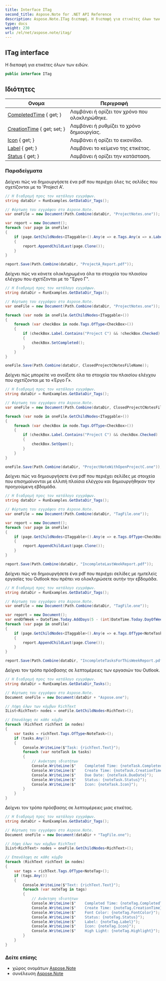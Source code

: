 ```yaml
---
title: Interface ITag
second_title: Aspose.Note for .NET API Reference
description: Aspose.Note.ITag διεπαφή. Η διεπαφή για ετικέτες όλων των ειδών.
type: docs
weight: 230
url: /el/net/aspose.note/itag/
---
```

## ITag interface

Η διεπαφή για ετικέτες όλων των ειδών.

```csharp
public interface ITag
```

## Ιδιότητες

| Ονομα | Περιγραφή |
| --- | --- |
| [CompletedTime](../../aspose.note/itag/completedtime/) { get; } | Λαμβάνει ή ορίζει τον χρόνο που ολοκληρώθηκε. |
| [CreationTime](../../aspose.note/itag/creationtime/) { get; set; } | Λαμβάνει ή ρυθμίζει το χρόνο δημιουργίας. |
| [Icon](../../aspose.note/itag/icon/) { get; } | Λαμβάνει ή ορίζει το εικονίδιο. |
| [Label](../../aspose.note/itag/label/) { get; } | Λαμβάνει το κείμενο της ετικέτας. |
| [Status](../../aspose.note/itag/status/) { get; } | Λαμβάνει ή ορίζει την κατάσταση. |

### Παραδείγματα

Δείχνει πώς να δημιουργήσετε ένα pdf που περιέχει όλες τις σελίδες που σχετίζονται με το 'Project A'.

```csharp
// Η διαδρομή προς τον κατάλογο εγγράφων.
string dataDir = RunExamples.GetDataDir_Tags();

// Φόρτωση του εγγράφου στο Aspose.Note.
var oneFile = new Document(Path.Combine(dataDir, "ProjectNotes.one"));

var report = new Document();
foreach (var page in oneFile)
{
    if (page.GetChildNodes<ITaggable>().Any(e => e.Tags.Any(x => x.Label.Contains("Project A"))))
    {
        report.AppendChildLast(page.Clone());
    }
}

report.Save(Path.Combine(dataDir, "ProjectA_Report.pdf"));
```

Δείχνει πώς να κάνετε ολοκληρωμένα όλα τα στοιχεία του πλαισίου ελέγχου που σχετίζονται με το "Έργο Γ".

```csharp
// Η διαδρομή προς τον κατάλογο εγγράφων.
string dataDir = RunExamples.GetDataDir_Tags();

// Φόρτωση του εγγράφου στο Aspose.Note.
var oneFile = new Document(Path.Combine(dataDir, "ProjectNotes.one"));

foreach (var node in oneFile.GetChildNodes<ITaggable>())
{
    foreach (var checkBox in node.Tags.OfType<CheckBox>())
    {
        if (checkBox.Label.Contains("Project C") && !checkBox.Checked)
        {
            checkBox.SetCompleted();
        }
    }
}

oneFile.Save(Path.Combine(dataDir, ClosedProjectCNotesFileName));
```

Δείχνει πώς μπορείτε να ανοίξετε όλα τα στοιχεία του πλαισίου ελέγχου που σχετίζονται με το «Έργο Γ».

```csharp
// Η διαδρομή προς τον κατάλογο εγγράφων.
string dataDir = RunExamples.GetDataDir_Tags();

// Φόρτωση του εγγράφου στο Aspose.Note.
var oneFile = new Document(Path.Combine(dataDir, ClosedProjectCNotesFileName));

foreach (var node in oneFile.GetChildNodes<ITaggable>())
{
    foreach (var checkBox in node.Tags.OfType<CheckBox>())
    {
        if (checkBox.Label.Contains("Project C") && checkBox.Checked)
        {
            checkBox.SetOpen();
        }
    }
}

oneFile.Save(Path.Combine(dataDir, "ProjectNoteWithOpenProjectC.one"));
```

Δείχνει πώς να δημιουργήσετε ένα pdf που περιέχει σελίδες με στοιχεία που επισημαίνονται με ελλιπή πλαίσια ελέγχου και δημιουργήθηκαν την προηγούμενη εβδομάδα.

```csharp
// Η διαδρομή προς τον κατάλογο εγγράφων.
string dataDir = RunExamples.GetDataDir_Tags();

// Φόρτωση του εγγράφου στο Aspose.Note.
var oneFile = new Document(Path.Combine(dataDir, "TagFile.one"));

var report = new Document();
foreach (var page in oneFile)
{
    if (page.GetChildNodes<ITaggable>().Any(e => e.Tags.OfType<CheckBox>().Any(x => !x.Checked && DateTime.UtcNow.Subtract(TimeSpan.FromDays(7)) <= x.CreationTime)))
    {
        report.AppendChildLast(page.Clone());
    }
}

report.Save(Path.Combine(dataDir, "IncompleteLastWeekReport.pdf"));
```

Δείχνει πώς να δημιουργήσετε ένα pdf που περιέχει σελίδες με ημιτελείς εργασίες του Outlook που πρέπει να ολοκληρώσετε αυτήν την εβδομάδα.

```csharp
// Η διαδρομή προς τον κατάλογο εγγράφων.
string dataDir = RunExamples.GetDataDir_Tags();

// Φόρτωση του εγγράφου στο Aspose.Note.
var oneFile = new Document(Path.Combine(dataDir, "TagFile.one"));

var report = new Document();
var endOfWeek = DateTime.Today.AddDays(5 - (int)DateTime.Today.DayOfWeek);
foreach (var page in oneFile)
{
    if (page.GetChildNodes<ITaggable>().Any(e => e.Tags.OfType<NoteTask>().Any(x => !x.Checked && DateTime.UtcNow.Subtract(TimeSpan.FromDays(7)) <= x.CreationTime && x.DueDate <= endOfWeek)))
    {
        report.AppendChildLast(page.Clone());
    }
}

report.Save(Path.Combine(dataDir, "IncompleteTasksForThisWeekReport.pdf"));
```

Δείχνει τον τρόπο πρόσβασης σε λεπτομέρειες των εργασιών του Outlook.

```csharp
// Η διαδρομή προς τον κατάλογο εγγράφων.
string dataDir = RunExamples.GetDataDir_Tasks();

// Φόρτωση του εγγράφου στο Aspose.Note.
Document oneFile = new Document(dataDir + "Aspose.one");

// Λήψη όλων των κόμβων RichText
IList<RichText> nodes = oneFile.GetChildNodes<RichText>();

// Επανάληψη σε κάθε κόμβο
foreach (RichText richText in nodes)
{
    var tasks = richText.Tags.OfType<NoteTask>();
    if (tasks.Any())
    {
        Console.WriteLine($"Task: {richText.Text}");
        foreach (var noteTask in tasks)
        {
            // Ανάκτηση ιδιοτήτων
            Console.WriteLine($"    Completed Time: {noteTask.CompletedTime}");
            Console.WriteLine($"    Create Time: {noteTask.CreationTime}");
            Console.WriteLine($"    Due Date: {noteTask.DueDate}");
            Console.WriteLine($"    Status: {noteTask.Status}");
            Console.WriteLine($"    Icon: {noteTask.Icon}");
        }
    }
}
```

Δείχνει τον τρόπο πρόσβασης σε λεπτομέρειες μιας ετικέτας.

```csharp
// Η διαδρομή προς τον κατάλογο εγγράφων.
string dataDir = RunExamples.GetDataDir_Tags();

// Φόρτωση του εγγράφου στο Aspose.Note.
Document oneFile = new Document(dataDir + "TagFile.one");

// Λήψη όλων των κόμβων RichText
IList<RichText> nodes = oneFile.GetChildNodes<RichText>();

// Επανάληψη σε κάθε κόμβο
foreach (RichText richText in nodes)
{
    var tags = richText.Tags.OfType<NoteTag>();
    if (tags.Any())
    {
        Console.WriteLine($"Text: {richText.Text}");
        foreach (var noteTag in tags)
        {
            // Ανάκτηση ιδιοτήτων
            Console.WriteLine($"    Completed Time: {noteTag.CompletedTime}");
            Console.WriteLine($"    Create Time: {noteTag.CreationTime}");
            Console.WriteLine($"    Font Color: {noteTag.FontColor}");
            Console.WriteLine($"    Status: {noteTag.Status}");
            Console.WriteLine($"    Label: {noteTag.Label}");
            Console.WriteLine($"    Icon: {noteTag.Icon}");
            Console.WriteLine($"    High Light: {noteTag.Highlight}");
        }
    }
}
```

### Δείτε επίσης

* χώρος ονομάτων [Aspose.Note](../../aspose.note/)
* συνέλευση [Aspose.Note](../../)


